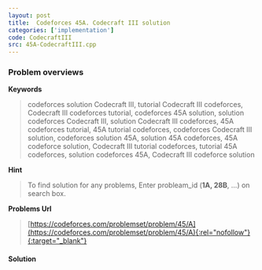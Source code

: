 ```yaml
---
layout: post
title:  Codeforces 45A. Codecraft III solution
categories: ['implementation']
code: CodecraftIII
src: 45A-CodecraftIII.cpp
---
```

### **Problem overviews**

**Keywords**
> codeforces solution Codecraft III, tutorial Codecraft III codeforces, Codecraft III codeforces tutorial, codeforces 45A solution, solution codeforces Codecraft III, solution Codecraft III codeforces, 45A codeforces tutorial, 45A tutorial codeforces, codeforces Codecraft III solution, codeforces solution 45A, solution 45A codeforces, 45A codeforce solution, Codecraft III tutorial codeforces, tutorial 45A codeforces, solution codeforces 45A, Codecraft III codeforce solution

**Hint**
> To find solution for any problems, Enter probleam_id (**1A, 28B**, ...) on search box. 

**Problems Url**
> [https://codeforces.com/problemset/problem/45/A](https://codeforces.com/problemset/problem/45/A){:rel="nofollow"}{:target="_blank"}

#### **Solution**



